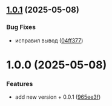 ## [1.0.1](https://github.com/StubarevDmitry/ForDocker/compare/v1.0.0...v1.0.1) (2025-05-08)


### Bug Fixes

* исправил вывод ([04ff377](https://github.com/StubarevDmitry/ForDocker/commit/04ff377131aa4d56d309f64f54cd604d926dc879))

# 1.0.0 (2025-05-08)


### Features

* add new version + 0.0.1 ([965ee3f](https://github.com/StubarevDmitry/ForDocker/commit/965ee3fc1636cb4894602f87fb5d2a21d5ada978))
